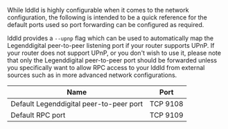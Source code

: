 While lddld is highly configurable when it comes to the network configuration,
the following is intended to be a quick reference for the default ports used so
port forwarding can be configured as required.

lddld provides a `--upnp` flag which can be used to automatically map the Legenddigital
peer-to-peer listening port if your router supports UPnP.  If your router does
not support UPnP, or you don't wish to use it, please note that only the Legenddigital
peer-to-peer port should be forwarded unless you specifically want to allow RPC
access to your lddld from external sources such as in more advanced network
configurations.

|Name|Port|
|----|----|
|Default Legenddigital peer-to-peer port|TCP 9108|
|Default RPC port|TCP 9109|
